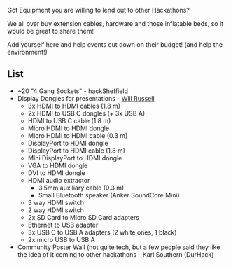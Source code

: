 Got Equipment you are willing to lend out to other Hackathons?

We all over buy extension cables, hardware and those inflatable beds, so it 
would be great to share them!

Add yourself here and help events cut down on their budget! (and help the
environment!)

## List

* ~20 "4 Gang Sockets" - hackSheffield
* Display Dongles for presentations - [Will Russell](https://twitter.com/wrussell1999)
    * 3x HDMI to HDMI cables (1.8 m)
    * 2x HDMI to USB C dongles (+ 3x USB A)
    * HDMI to USB C cable (1.8 m)
    * Micro HDMI to HDMI dongle
    * Micro HDMI to HDMI cable (0.3 m)
    * DisplayPort to HDMI dongle
    * DisplayPort to HDMI cable (1.8 m)
    * Mini DisplayPort to HDMI dongle
    * VGA to HDMI dongle
    * DVI to HDMI dongle
    * HDMI audio extractor
        * 3.5mm auxiliary cable (0.3 m)
        * Small Bluetooth speaker (Anker SoundCore Mini)
    * 3 way HDMI switch
    * 2 way HDMI switch
    * 2x SD Card to Micro SD Card adapters
    * Ethernet to USB adapter
    * 3x USB C to USB A adapters (2 white ones, 1 black)
    * 2x micro USB to USB A
* Community Poster Wall (not quite tech, but a few people said they like the idea of it coming to other hackathons - Karl Southern (DurHack)
